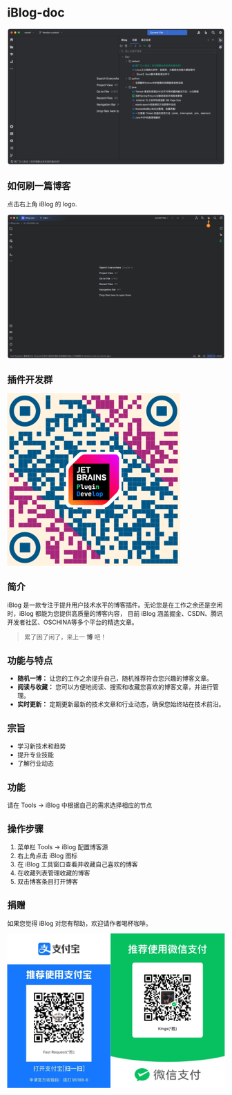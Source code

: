 # iBlog-doc

![](./img/iBlog.png)

## 如何刷一篇博客
点击右上角 iBlog 的 logo.

![](./img/randomBlog.png)



## 插件开发群
![](./img/pluginDevelopGroup.png)

## 简介
iBlog 是一款专注于提升用户技术水平的博客插件。无论您是在工作之余还是空闲时，iBlog 都能为您提供高质量的博客内容，
目前 iBlog 涵盖掘金、CSDN、腾讯开发者社区、OSCHINA等多个平台的精选文章。

> 累了困了闲了，来上一 **博** 吧！

## 功能与特点

- **随机一博：** 让您的工作之余提升自己，随机推荐符合您兴趣的博客文章。
- **阅读与收藏：** 您可以方便地阅读、搜索和收藏您喜欢的博客文章，并进行管理。
- **实时更新：** 定期更新最新的技术文章和行业动态，确保您始终站在技术前沿。

## 宗旨

* 学习新技术和趋势
* 提升专业技能
* 了解行业动态

## 功能

请在 Tools → iBlog 中根据自己的需求选择相应的节点

## 操作步骤
1. 菜单栏 Tools -> iBlog 配置博客源
2. 右上角点击 iBlog 图标
3. 在 iBlog 工具窗口查看并收藏自己喜欢的博客
4. 在收藏列表管理收藏的博客
5. 双击博客条目打开博客


## 捐赠
如果您觉得 iBlog 对您有帮助，欢迎请作者喝杯咖啡。

![](./img/donate.png)

